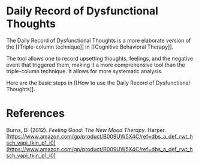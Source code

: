# Daily Record of Dysfunctional Thoughts

The Daily Record of Dysfunctional Thoughts is a more elaborate version of the [[Triple-column technique]] in [[Cognitive Behavioral Therapy]].

The tool allows one to record upsetting thoughts, feelings, and the negative event that triggered them, making it a more comprehensive tool than the triple-column technique. It allows for more systematic analysis.

Here are the basic steps in [[How to use the Daily Record of Dysfunctional Thoughts]].

# References

Burns, D. (2012). *Feeling Good: The New Mood Therapy*. Harper. [https://www.amazon.com/gp/product/B009UW5X4C/ref=dbs_a_def_rwt_hsch_vapi_tkin_p1_i0](https://www.amazon.com/gp/product/B009UW5X4C/ref=dbs_a_def_rwt_hsch_vapi_tkin_p1_i0)

